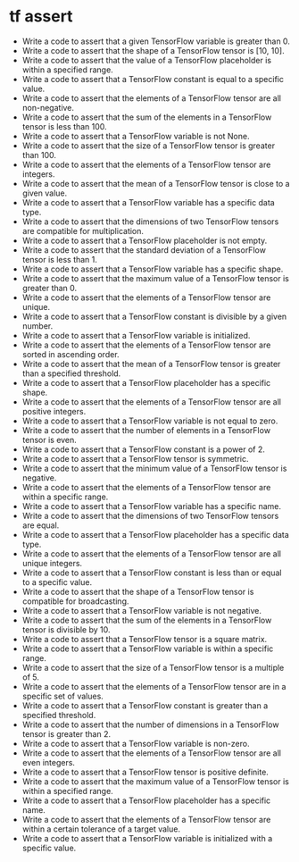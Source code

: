# tf assert

- Write a code to assert that a given TensorFlow variable is greater than 0.
- Write a code to assert that the shape of a TensorFlow tensor is [10, 10].
- Write a code to assert that the value of a TensorFlow placeholder is within a specified range.
- Write a code to assert that a TensorFlow constant is equal to a specific value.
- Write a code to assert that the elements of a TensorFlow tensor are all non-negative.
- Write a code to assert that the sum of the elements in a TensorFlow tensor is less than 100.
- Write a code to assert that a TensorFlow variable is not None.
- Write a code to assert that the size of a TensorFlow tensor is greater than 100.
- Write a code to assert that the elements of a TensorFlow tensor are integers.
- Write a code to assert that the mean of a TensorFlow tensor is close to a given value.
- Write a code to assert that a TensorFlow variable has a specific data type.
- Write a code to assert that the dimensions of two TensorFlow tensors are compatible for multiplication.
- Write a code to assert that a TensorFlow placeholder is not empty.
- Write a code to assert that the standard deviation of a TensorFlow tensor is less than 1.
- Write a code to assert that a TensorFlow variable has a specific shape.
- Write a code to assert that the maximum value of a TensorFlow tensor is greater than 0.
- Write a code to assert that the elements of a TensorFlow tensor are unique.
- Write a code to assert that a TensorFlow constant is divisible by a given number.
- Write a code to assert that a TensorFlow variable is initialized.
- Write a code to assert that the elements of a TensorFlow tensor are sorted in ascending order.
- Write a code to assert that the mean of a TensorFlow tensor is greater than a specified threshold.
- Write a code to assert that a TensorFlow placeholder has a specific shape.
- Write a code to assert that the elements of a TensorFlow tensor are all positive integers.
- Write a code to assert that a TensorFlow variable is not equal to zero.
- Write a code to assert that the number of elements in a TensorFlow tensor is even.
- Write a code to assert that a TensorFlow constant is a power of 2.
- Write a code to assert that a TensorFlow tensor is symmetric.
- Write a code to assert that the minimum value of a TensorFlow tensor is negative.
- Write a code to assert that the elements of a TensorFlow tensor are within a specific range.
- Write a code to assert that a TensorFlow variable has a specific name.
- Write a code to assert that the dimensions of two TensorFlow tensors are equal.
- Write a code to assert that a TensorFlow placeholder has a specific data type.
- Write a code to assert that the elements of a TensorFlow tensor are all unique integers.
- Write a code to assert that a TensorFlow constant is less than or equal to a specific value.
- Write a code to assert that the shape of a TensorFlow tensor is compatible for broadcasting.
- Write a code to assert that a TensorFlow variable is not negative.
- Write a code to assert that the sum of the elements in a TensorFlow tensor is divisible by 10.
- Write a code to assert that a TensorFlow tensor is a square matrix.
- Write a code to assert that a TensorFlow variable is within a specific range.
- Write a code to assert that the size of a TensorFlow tensor is a multiple of 5.
- Write a code to assert that the elements of a TensorFlow tensor are in a specific set of values.
- Write a code to assert that a TensorFlow constant is greater than a specified threshold.
- Write a code to assert that the number of dimensions in a TensorFlow tensor is greater than 2.
- Write a code to assert that a TensorFlow variable is non-zero.
- Write a code to assert that the elements of a TensorFlow tensor are all even integers.
- Write a code to assert that a TensorFlow tensor is positive definite.
- Write a code to assert that the maximum value of a TensorFlow tensor is within a specified range.
- Write a code to assert that a TensorFlow placeholder has a specific name.
- Write a code to assert that the elements of a TensorFlow tensor are within a certain tolerance of a target value.
- Write a code to assert that a TensorFlow variable is initialized with a specific value.